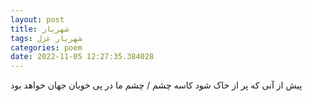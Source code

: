 ```yaml
---
layout: post
title: شهریار
tags: شهریار غزل
categories: poem
date: 2022-11-05 12:27:35.384028
---
```


پیش از آنی که پر از خاک شود کاسه چشم / چشم ما در پی خوبان جهان خواهد بود